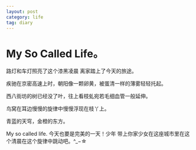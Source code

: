 ```yaml
---
layout: post
category: life
tag: diary
---
```


My So Called Life。
===

路灯和车灯照亮了这个漆黑凌晨 离家踏上了今天的旅途。

疾驰在京密高速上时，朝阳像一颗卵黄，被蛋清一样的薄雾轻轻托起。

西八街坊的树已经没了叶，往上看枝虬宛若毛细血管一般延伸。

鸟窝在耳边慢慢的旋律中慢慢浮现在枝丫上。

青蓝的天穹，金橙的东方。

My so called life. 今天也要是完美的一天！少年 带上你家少女在这座城市里在这个清晨在这个旋律中跳动吧。^_−☆
